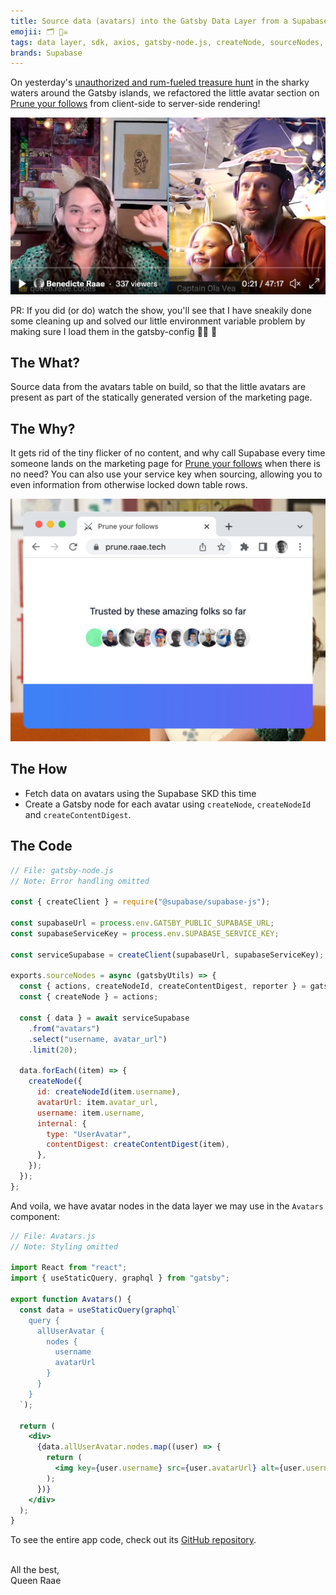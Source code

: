 ```yaml
---
title: Source data (avatars) into the Gatsby Data Layer from a Supabase table
emojii: 🗂 🏴‍☠️
tags: data layer, sdk, axios, gatsby-node.js, createNode, sourceNodes, createNodeId, createContentDigest
brands: Supabase
---
```


On yesterday's [unauthorized and rum-fueled treasure hunt](https://youtu.be/EK74ACNxM7M) in the sharky waters around the Gatsby islands, we refactored the little avatar section on [Prune your follows](https://prune.raae.tech) from client-side to server-side rendering!

[![Stream Screendump](./stream-screendump.jpg)](https://youtu.be/EK74ACNxM7M)

PR: If you did (or do) watch the show, you'll see that I have sneakily done some cleaning up and solved our little environment variable problem by making sure I load them in the gatsby-config 🤦‍♀️ 🤪

## The What?

Source data from the avatars table on build, so that the little avatars are present as part of the statically generated version of the marketing page.

## The Why?

It gets rid of the tiny flicker of no content, and why call Supabase every time someone lands on the marketing page for [Prune your follows](https://prune.raae.tech) when there is no need? You can also use your service key when sourcing, allowing you to even information from otherwise locked down table rows.

[![Screendump of avatars on Prune your follows](./prune-avatars.jpg)](https://prune.raae.tech)

## The How

- Fetch data on avatars using the Supabase SKD this time
- Create a Gatsby node for each avatar using `createNode`, `createNodeId` and `createContentDigest`.

## The Code

```js
// File: gatsby-node.js
// Note: Error handling omitted

const { createClient } = require("@supabase/supabase-js");

const supabaseUrl = process.env.GATSBY_PUBLIC_SUPABASE_URL;
const supabaseServiceKey = process.env.SUPABASE_SERVICE_KEY;

const serviceSupabase = createClient(supabaseUrl, supabaseServiceKey);

exports.sourceNodes = async (gatsbyUtils) => {
  const { actions, createNodeId, createContentDigest, reporter } = gatsbyUtils;
  const { createNode } = actions;

  const { data } = await serviceSupabase
    .from("avatars")
    .select("username, avatar_url")
    .limit(20);

  data.forEach((item) => {
    createNode({
      id: createNodeId(item.username),
      avatarUrl: item.avatar_url,
      username: item.username,
      internal: {
        type: "UserAvatar",
        contentDigest: createContentDigest(item),
      },
    });
  });
};
```

And voila, we have avatar nodes in the data layer we may use in the `Avatars` component:

```jsx
// File: Avatars.js
// Note: Styling omitted

import React from "react";
import { useStaticQuery, graphql } from "gatsby";

export function Avatars() {
  const data = useStaticQuery(graphql`
    query {
      allUserAvatar {
        nodes {
          username
          avatarUrl
        }
      }
    }
  `);

  return (
    <div>
      {data.allUserAvatar.nodes.map((user) => {
        return (
          <img key={user.username} src={user.avatarUrl} alt={user.username} />
        );
      })}
    </div>
  );
}
```

To see the entire app code, check out its [GitHub repository](https://github.com/queen-raae/prune-your-follows).

&nbsp;  
All the best,  
Queen Raae
